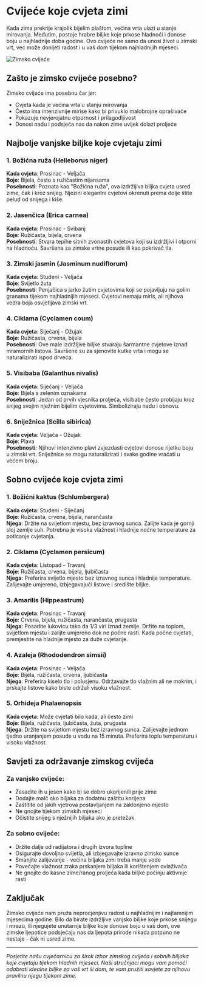 # Cvijeće koje cvjeta zimi

Kada zima prekrije krajolik bijelim plaštom, većina vrta ulazi u stanje mirovanja. Međutim, postoje hrabre biljke koje prkose hladnoći i donose boju u najhladnije doba godine. Ovo cvijeće ne samo da unosi život u zimski vrt, već može donijeti radost i u vaš dom tijekom najhladnijih mjeseci.

![Zimsko cvijeće](https://images.unsplash.com/photo-1610397648930-477b8c7f0943?q=80&w=1200&auto=format&fit=crop)

## Zašto je zimsko cvijeće posebno?

Zimsko cvijeće ima posebnu čar jer:
- Cvjeta kada je većina vrta u stanju mirovanja
- Često ima intenzivnije mirise kako bi privuklo malobrojne oprašivače
- Pokazuje nevjerojatnu otpornost i prilagodljivost
- Donosi nadu i podsjeća nas da nakon zime uvijek dolazi proljeće

## Najbolje vanjske biljke koje cvjetaju zimi

### 1. Božićna ruža (Helleborus niger)

**Kada cvjeta**: Prosinac - Veljača  
**Boje**: Bijela, često s ružičastim nijansama  
**Posebnosti**: Poznata kao "Božićna ruža", ova izdržljiva biljka cvjeta usred zime, čak i kroz snijeg. Njezini elegantni cvjetovi okrenuti prema dolje štite pelud od snijega i kiše.

### 2. Jasenčica (Erica carnea)

**Kada cvjeta**: Prosinac - Svibanj  
**Boje**: Ružičasta, bijela, crvena  
**Posebnosti**: Stvara tepihe sitnih zvonastih cvjetova koji su izdržljivi i otporni na hladnoću. Savršena za zimske vrtne posude ili kao pokrivač tla.

### 3. Zimski jasmin (Jasminum nudiflorum)

**Kada cvjeta**: Studeni - Veljača  
**Boje**: Svijetlo žuta  
**Posebnosti**: Penjačica s jarko žutim cvjetovima koji se pojavljuju na golim granama tijekom najhladnijih mjeseci. Cvjetovi nemaju miris, ali njihova vedra boja osvjetljava zimski vrt.

### 4. Ciklama (Cyclamen coum)

**Kada cvjeta**: Siječanj - Ožujak  
**Boje**: Ružičasta, crvena, bijela  
**Posebnosti**: Ove male izdržljive biljke stvaraju šarmantne cvjetove iznad mramornih listova. Savršene su za sjenovite kutke vrta i mogu se naturalizirati ispod drveća.

### 5. Visibaba (Galanthus nivalis)

**Kada cvjeta**: Siječanj - Veljača  
**Boje**: Bijela s zelenim oznakama  
**Posebnosti**: Jedan od prvih vjesnika proljeća, visibabe često probijaju kroz snijeg svojim nježnim bijelim cvjetovima. Simboliziraju nadu i obnovu.

### 6. Sniježnica (Scilla sibirica)

**Kada cvjeta**: Veljača - Ožujak  
**Boje**: Plava  
**Posebnosti**: Njihovi intenzivno plavi zvjezdasti cvjetovi donose rijetku boju u zimski vrt. Sniježnice se mogu naturalizirati i svake godine vraćati u većem broju.

## Sobno cvijeće koje cvjeta zimi

### 1. Božićni kaktus (Schlumbergera)

**Kada cvjeta**: Studeni - Siječanj  
**Boje**: Ružičasta, crvena, bijela, narančasta  
**Njega**: Držite na svijetlom mjestu, bez izravnog sunca. Zalijte kada je gornji sloj zemlje suh. Potrebna je visoka vlažnost i hladnije noćne temperature za poticanje cvjetanja.

### 2. Ciklama (Cyclamen persicum)

**Kada cvjeta**: Listopad - Travanj  
**Boje**: Ružičasta, crvena, bijela, ljubičasta  
**Njega**: Preferira svijetlo mjesto bez izravnog sunca i hladnije temperature. Zalijevajte umjereno, izbjegavajući listove i središte biljke.

### 3. Amarilis (Hippeastrum)

**Kada cvjeta**: Prosinac - Travanj  
**Boje**: Crvena, bijela, ružičasta, narančasta, prugasta  
**Njega**: Posadite lukovicu tako da 1/3 viri iznad zemlje. Držite na toplom, svijetlom mjestu i zalijte umjereno dok ne počne rasti. Kada počne cvjetati, premjestite na hladnije mjesto za duže cvjetanje.

### 4. Azaleja (Rhododendron simsii)

**Kada cvjeta**: Prosinac - Veljača  
**Boje**: Bijela, ružičasta, crvena, ljubičasta  
**Njega**: Preferira kiselo tlo i polusjenu. Održavajte tlo vlažnim ali ne mokrim, i prskajte listove kako biste održali visoku vlažnost.

### 5. Orhideja Phalaenopsis

**Kada cvjeta**: Može cvjetati bilo kada, ali često zimi  
**Boje**: Bijela, ružičasta, ljubičasta, žuta, prugasta  
**Njega**: Držite na svijetlom mjestu bez izravnog sunca. Zalijevajte jednom tjedno uranjanjem posude u vodu na 15 minuta. Preferira toplu temperaturu i visoku vlažnost.

## Savjeti za održavanje zimskog cvijeća

### Za vanjsko cvijeće:
- Zasadite ih u jesen kako bi se dobro ukorijenili prije zime
- Dodajte malč oko biljaka za dodatnu zaštitu korijena
- Zaštitite od jakih vjetrova postavljanjem na zaklonjeno mjesto
- Ne gnojite tijekom zimskih mjeseci
- Očistite snijeg s nježnijih biljaka ako je pretežak

### Za sobno cvijeće:
- Držite dalje od radijatora i drugih izvora topline
- Osigurajte dovoljno svijetla, ali izbjegavajte izravno zimsko sunce
- Smanjite zalijevanje - većina biljaka zimi treba manje vode
- Povećajte vlažnost zraka prskanjem biljaka ili korištenjem ovlaživača
- Ne gnojite do kasne zime/ranog proljeća kada biljke počinju aktivnije rasti

## Zaključak

Zimsko cvijeće nam pruža neprocjenjivu radost u najhladnijim i najtamnijim mjesecima godine. Bilo da birate izdržljive vanjsko biljke koje prkose snijegu i mrazu, ili njegujete unutarnje biljke koje donose boju u vaš dom, ove zimske ljepotice podsjećaju nas da ljepota prirode nikada potpuno ne nestaje - čak ni usred zime.

---

*Posjetite našu cvjećarnicu za širok izbor zimskog cvijeća i sobnih biljaka koje cvjetaju tijekom hladnih mjeseci. Naši stručnjaci mogu vam pomoći odabrati idealne biljke za vaš vrt ili dom, te vam pružiti savjete za njihovu pravilnu njegu tijekom zime.* 